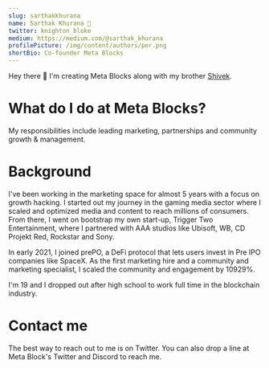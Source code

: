 ```yaml
---
slug: sarthakkhurana
name: Sarthak Khurana 🔮
twitter: knighton_bloke
medium: https://medium.com/@sarthak_khurana
profilePicture: /img/content/authors/per.png
shortBio: Co-founder Meta Blocks
---
```

Hey there 🤙 I'm creating Meta Blocks along with my brother [Shivek](https://metablocks.world/authors/shivekkhurana).

# What do I do at Meta Blocks?

My responsibilities include leading marketing, partnerships and community growth & management. 

# Background

I've been working in the marketing space for almost 5 years with a focus on growth hacking. I started out my journey in the gaming media sector where I scaled and optimized media and content to reach millions of consumers. From there, I went on bootstrap my own start-up, Trigger Two Entertainment, where I partnered with AAA studios like Ubisoft, WB, CD Projekt Red, Rockstar and Sony. 

In early 2021, I joined prePO, a DeFi protocol that lets users invest in Pre IPO companies like SpaceX. As the first marketing hire and a community and marketing specialist, I scaled the community and engagement by 10929%. 

I'm 19 and I dropped out after high school to work full time in the blockchain industry. 

# Contact me

The best way to reach out to me is on Twitter. You can also drop a line at Meta Block's Twitter and Discord to reach me.